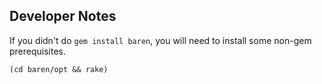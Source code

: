 

Developer Notes
---------------
If you didn't do `gem install baren`, you will need to install some non-gem prerequisites.

    (cd baren/opt && rake)
